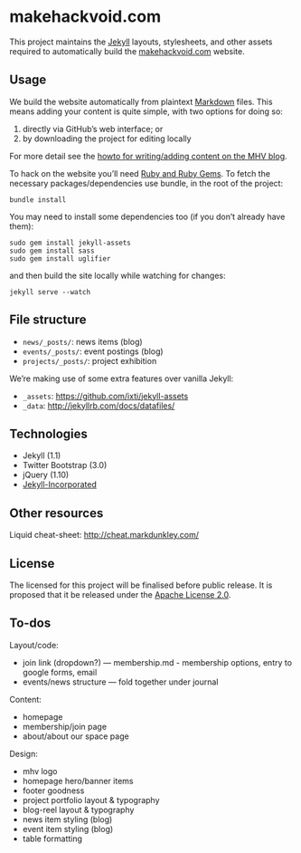 makehackvoid.com
================

This project maintains the [Jekyll](http://jekyllrb.com/) layouts, stylesheets, and other assets required to automatically build the [makehackvoid.com](http://makehackvoid.com) website.

Usage
-----

We build the website automatically from plaintext [Markdown](https://en.wikipedia.org/wiki/Markdown) files. This means adding your content is quite simple, with two options for doing so:

1. directly via GitHub’s web interface; or
2. by downloading the project for editing locally

For more detail see the [howto for writing/adding content on the MHV blog](http://makehackvoid.com/blog/2014/03/15/writing-howto/).

To hack on the website you’ll need [Ruby and Ruby Gems](http://jekyllrb.com/docs/installation/). To fetch the necessary packages/dependencies use bundle, in the root of the project:

    bundle install

You may need to install some dependencies too (if you don’t already have them):

    sudo gem install jekyll-assets
    sudo gem install sass
    sudo gem install uglifier

and then build the site locally while watching for changes:

    jekyll serve --watch

File structure
--------------

- `news/_posts/`: news items (blog)
- `events/_posts/`: event postings (blog)
- `projects/_posts/`: project exhibition

We’re making use of some extra features over vanilla Jekyll:

- `_assets`: https://github.com/ixti/jekyll-assets
- `_data`: http://jekyllrb.com/docs/datafiles/

Technologies
------------
* Jekyll (1.1)
* Twitter Bootstrap (3.0)
* jQuery (1.10)
* [Jekyll-Incorporated](https://github.com/kippt/jekyll-incorporated)

Other resources
---------------

Liquid cheat-sheet: http://cheat.markdunkley.com/

License
-------
The licensed for this project will be finalised before public release. It is proposed that it be released under the [Apache License 2.0](http://www.apache.org/licenses/LICENSE-2.0).

To-dos
------

Layout/code:

- join link (dropdown?) — membership.md - membership options, entry to google forms, email
- events/news structure — fold together under journal

Content:

- homepage
- membership/join page
- about/about our space page

Design:

- mhv logo
- homepage hero/banner items
- footer goodness
- project portfolio layout & typography
- blog-reel layout & typography
- news item styling (blog)
- event item styling (blog)
- table formatting
